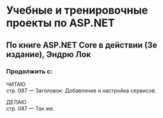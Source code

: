 # Учебные и тренировочные проекты по ASP.NET
## По книге ASP.NET Core в действии (3е издание), Эндрю Лок
### Продолжить с:  
ЧИТАЮ  
стр. 087 — Заголовок: Добавление и настройка сервисов.  

ДЕЛАЮ  
стр. 087 — Так же. 
